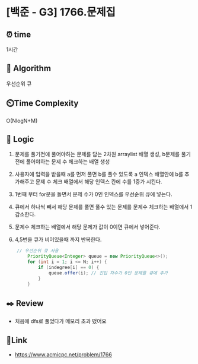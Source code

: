 # [백준 - G3] 1766.문제집
 
## ⏰  **time**
1시간 

## :pushpin: **Algorithm**
우선순위 큐

## ⏲️**Time Complexity**
O(NlogN+M)

## :round_pushpin: **Logic**
1. 문제를 풀기전에 풀어야하는 문제를 담는 2차원 arraylist 배열 생성,  b문제를 풀기전에 풀어야하는 문제 수 체크하는 배열 생성
   
2. 사용자에 입력을 받을때 a를 먼저 풀면 b를 풀수 있도록 a 인덱스 배열안에 b를 추가해주고 문제 수 체크 배열에서 해당 인덱스 칸에 수를 1증가 시킨다.

3. 1번째 부터 for문을 돌면서 문제 수가 0인 인덱스를 우선순위 큐에 넣는다.

4. 큐에서 하나씩 빼서 해당 문제를 풀면 풀수 있는 문제를 문제수 체크하는 배열에서 1감소한다.
   
5. 문제수 체크하는 배열에서 해당 문제가 값이 0이면 큐에서 넣어준다.

6. 4,5번을 큐가 비어있을때 까지 반복한다.
	
```java
	// 우선순위 큐 사용
        PriorityQueue<Integer> queue = new PriorityQueue<>();
        for (int i = 1; i <= N; i++) {
            if (indegree[i] == 0) {
                queue.offer(i); // 진입 차수가 0인 문제를 큐에 추가
            }
        }
```



## :black_nib: **Review**
- 처음에 dfs로 풀었다가 메모리 초과 떴어요

## 📡**Link**
- https://www.acmicpc.net/problem/1766
